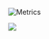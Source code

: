 ![Metrics](https://metrics.lecoq.io/tekken420weed)


![](https://komarev.com/ghpvc/?username=tekken420weed)
